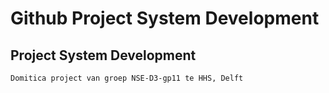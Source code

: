 # Github Project System Development

## Project System Development
	Domitica project van groep NSE-D3-gp11 te HHS, Delft
	


